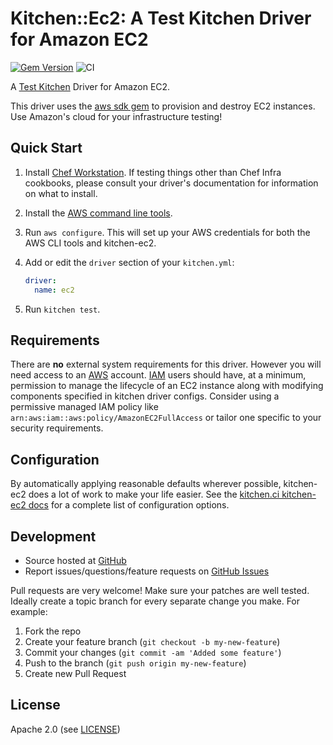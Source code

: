 # <a name="title"></a> Kitchen::Ec2: A Test Kitchen Driver for Amazon EC2

[![Gem Version](https://badge.fury.io/rb/kitchen-ec2.svg)](https://badge.fury.io/rb/kitchen-ec2)
![CI](https://github.com/test-kitchen/kitchen-ec2/workflows/CI/badge.svg?branch=master)

A [Test Kitchen][kitchenci] Driver for Amazon EC2.

This driver uses the [aws sdk gem][aws_sdk_gem] to provision and destroy EC2
instances. Use Amazon's cloud for your infrastructure testing!

## Quick Start

1. Install [Chef Workstation](https://downloads.chef.io/products/workstation). If testing things other than Chef Infra cookbooks, please consult your driver's documentation for information on what to install.
2. Install the [AWS command line tools](https://docs.aws.amazon.com/cli/latest/userguide/installing.html).
3. Run `aws configure`. This will set up your AWS credentials for both the AWS CLI tools and kitchen-ec2.
4. Add or edit the `driver` section of your `kitchen.yml`:

   ```yaml
   driver:
     name: ec2
   ```
5. Run `kitchen test`.

## Requirements

There are **no** external system requirements for this driver. However you
will need access to an [AWS][aws_site] account.  [IAM][iam_site] users should have, at a minimum, permission to manage the lifecycle of an EC2 instance along with modifying components specified in kitchen driver configs.  Consider using a permissive managed IAM policy like ``arn:aws:iam::aws:policy/AmazonEC2FullAccess`` or tailor one specific to your security requirements.

## Configuration

By automatically applying reasonable defaults wherever possible, kitchen-ec2 does a lot of work to make your life easier.
See the [kitchen.ci kitchen-ec2 docs](https://kitchen.ci/docs/drivers/aws/) for a complete list of configuration options.

## <a name="development"></a> Development

* Source hosted at [GitHub][repo]
* Report issues/questions/feature requests on [GitHub Issues][issues]

Pull requests are very welcome! Make sure your patches are well tested.
Ideally create a topic branch for every separate change you make. For
example:

1. Fork the repo
2. Create your feature branch (`git checkout -b my-new-feature`)
3. Commit your changes (`git commit -am 'Added some feature'`)
4. Push to the branch (`git push origin my-new-feature`)
5. Create new Pull Request

## <a name="license"></a> License

Apache 2.0 (see [LICENSE][license])


[author]:           https://github.com/fnichol
[issues]:           https://github.com/test-kitchen/kitchen-ec2/issues
[license]:          https://github.com/test-kitchen/kitchen-ec2/blob/master/LICENSE
[repo]:             https://github.com/test-kitchen/kitchen-ec2
[driver_usage]:     https://github.com/test-kitchen/kitchen-ec2
[chef_omnibus_dl]:  https://downloads.chef.io/chef
[amis_json]:        https://github.com/test-kitchen/kitchen-ec2/blob/master/data/amis.json
[ami_docs]:         http://docs.aws.amazon.com/AWSEC2/latest/UserGuide/ComponentsAMIs.html
[aws_site]:         http://aws.amazon.com/
[iam_site]:         http://aws.amazon.com/iam
[credentials_docs]: https://aws.amazon.com/blogs/security/a-new-and-standardized-way-to-manage-credentials-in-the-aws-sdks/
[aws_sdk_gem]:      https://docs.aws.amazon.com/sdkforruby/api/index.html
[group_docs]:       https://docs.aws.amazon.com/AWSEC2/latest/UserGuide/using-network-security.html
[instance_docs]:    https://docs.aws.amazon.com/AWSEC2/latest/UserGuide/instance-types.html
[key_id_docs]:      https://docs.aws.amazon.com/AWSEC2/latest/UserGuide/ec2-key-pairs.html
[kitchenci]:        https://kitchen.ci/
[region_docs]:      https://docs.aws.amazon.com/AWSEC2/latest/UserGuide/using-regions-availability-zones.html
[subnet_docs]:      https://docs.aws.amazon.com/AWSCloudFormation/latest/UserGuide/aws-resource-ec2-subnet.html
[ssh_over_ssm]:     https://docs.aws.amazon.com/systems-manager/latest/userguide/session-manager-getting-started-enable-ssh-connections.html
[vpc_docs]:         https://docs.aws.amazon.com/AmazonVPC/latest/GettingStartedGuide/ExerciseOverview.html
